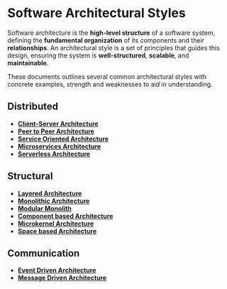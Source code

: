 # Software Architectural Styles

Software architecture is the **high-level structure** of a software system, defining the **fundamental organization** of its components and their **relationships**. An architectural style is a set of principles that guides this design, ensuring the system is **well-structured**, **scalable**, and **maintainable**. 

These documents outlines several common architectural styles with concrete examples, strength and weaknesses to aid in understanding.

## Distributed

* **[Client-Server Architecture](./client-server.md)**
* **[Peer to Peer Architecture](./peer-to-peer.md)**
* **[Service Oriented Architecture](./soa.md)**
* **[Microservices Architecture](./microservices.md)**
* **[Serverless Architecture](./serverless.md)**

## Structural

* **[Layered Architecture](./layered.md)**
* **[Monolithic Architecture](./monolithic.md)**
* **[Modular Monolith](./modular-monolith.md)**
* **[Component based Architecture](./component-based.md)**
* **[Microkernel Architecture](./microkernel.md)**
* **[Space based Architecture](./space-based.md)**

## Communication

* **[Event Driven Architecture](./event-driven.md)**
* **[Message Driven Architecture](./message-driven.md)**